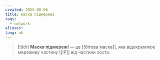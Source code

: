 ```yaml
---
created: 2025-08-06
title: маска підмережі
tags:
  - network
aliases: 
lang: uk
---
```

> [!tldr]
> **Маска підмережі** — це [[бітова маска]], яка відокремлює мережеву частину [[IP]] від частини хоста.
